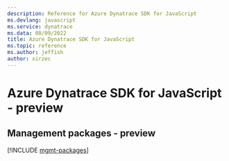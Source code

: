 ```yaml
---
description: Reference for Azure Dynatrace SDK for JavaScript
ms.devlang: javascript
ms.service: dynatrace
ms.data: 08/09/2022
title: Azure Dynatrace SDK for JavaScript
ms.topic: reference
ms.author: jeffish
author: xirzec
---
```

# Azure Dynatrace SDK for JavaScript - preview

## Management packages - preview
[!INCLUDE [mgmt-packages](dynatrace-mgmt-index.md)]